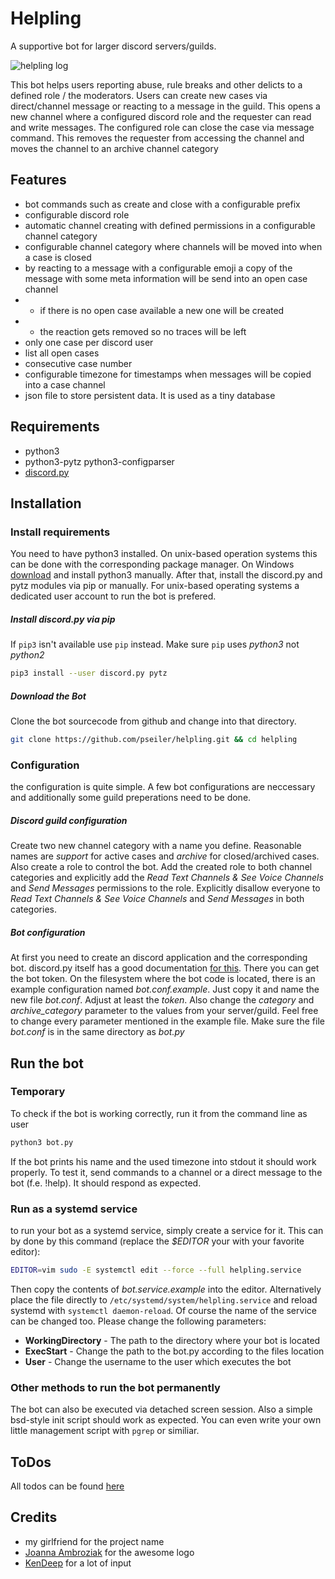 # Helpling
A supportive bot for larger discord servers/guilds.

![helpling log](https://github.com/pseiler/hilfebot/raw/master/img/helpling.png)

This bot helps users reporting abuse, rule breaks and other delicts to a defined role / the moderators.
Users can create new cases via direct/channel message or reacting to a message in the guild.
This opens a new channel where a configured discord role and the requester can read and write messages.
The configured role can close the case via message command. This removes the requester from accessing
the channel and moves the channel to an archive channel category

## Features
* bot commands such as create and close with a configurable prefix
* configurable discord role
* automatic channel creating with defined permissions in a configurable channel category
* configurable channel category where channels will be moved into when a case is closed
* by reacting to a message with a configurable emoji a copy of the message with some meta information will be send into an open case channel
* * if there is no open case available a new one will be created
* * the reaction gets removed so no traces will be left
* only one case per discord user
* list all open cases
* consecutive case number
* configurable timezone for timestamps when messages will be copied into a case channel
* json file to store persistent data. It is used as a tiny database

## Requirements
* python3
* python3-pytz python3-configparser
* [discord.py](https://pypi.org/project/discord.py/)

## Installation
### Install requirements
You need to have python3 installed. On unix-based operation systems this can be done with the corresponding package manager. On Windows [download](https://www.python.org/downloads/windows/) and install python3 manually. After that, install the discord.py and pytz modules via pip or manually. For unix-based operating systems a dedicated user account to run the bot is prefered.
##### Install discord.py via pip
If ```pip3``` isn't available use ```pip``` instead. Make sure ```pip``` uses *python3* not *python2*
```sh
pip3 install --user discord.py pytz
```
##### Download the Bot
Clone the bot sourcecode from github and change into that directory.
```sh
git clone https://github.com/pseiler/helpling.git && cd helpling
```
### Configuration
the configuration is quite simple. A few bot configurations are neccessary and additionally some guild preperations need to be done.
##### Discord guild configuration
Create two new channel category with a name you define. Reasonable names are *support* for active cases and *archive* for closed/archived cases. Also create a role to control the bot. Add the created role to both channel categories and explicitly add the *Read Text Channels & See Voice Channels* and *Send Messages* permissions to the role. Explicitly disallow everyone to *Read Text Channels & See Voice Channels* and *Send Messages* in both categories.
##### Bot configuration
At first you need to create an discord application and the corresponding bot. discord.py itself has a good documentation [for this](https://discordpy.readthedocs.io/en/latest/discord.html#). There you can get the bot token.
On the filesystem where the bot code is located, there is an example configuration named *bot.conf.example*. Just copy it and name the new file *bot.conf*. Adjust at least the *token*. Also change the *category* and *archive_category* parameter to the values from your server/guild. Feel free to change every parameter mentioned in the example file. Make sure the file *bot.conf* is in the same directory as *bot.py*

## Run the bot
### Temporary
To check if the bot is working correctly, run it from the command line as user
```sh
python3 bot.py
```
If the bot prints his name and the used timezone into stdout it should work properly. To test it, send commands to a channel or a direct message to the bot (f.e. !help). It should respond as expected.
### Run as a systemd service
to run your bot as a systemd service, simply create a service for it. This can by done by this command (replace the *$EDITOR* your with your favorite editor):
```sh
EDITOR=vim sudo -E systemctl edit --force --full helpling.service
```
Then copy the contents of *bot.service.example* into the editor.
Alternatively place the file directly to ```/etc/systemd/system/helpling.service``` and reload systemd with ```systemctl daemon-reload```.
Of course the name of the service can be changed too.
Please change the following parameters:
* **WorkingDirectory** - The path to the directory where your bot is located
* **ExecStart** - Change the path to the bot.py according to the files location
* **User** - Change the username to the user which executes the bot

### Other methods to run the bot permanently
The bot can also be executed via detached screen session. Also a simple bsd-style init script should work as expected. You can even write your own little management script with ```pgrep``` or similiar.

## ToDos
All todos can be found [here](./ToDo.md)

## Credits
* my girlfriend for the project name
* [Joanna Ambroziak](https://www.iconfinder.com/Nielubiewatrobki) for the awesome logo
* [KenDeep](https://twitter.com/kendeep_fgc) for a lot of input
